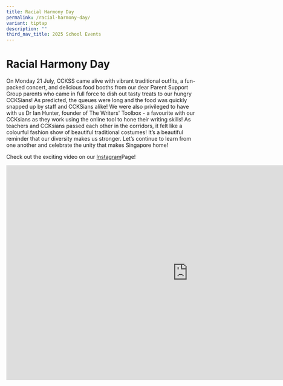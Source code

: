 ```yaml
---
title: Racial Harmony Day
permalink: /racial-harmony-day/
variant: tiptap
description: ""
third_nav_title: 2025 School Events
---
```

<h1><strong>Racial Harmony Day</strong></h1>
<p>On Monday 21 July, CCKSS came alive with vibrant traditional outfits,
a fun-packed concert, and delicious food booths from our dear Parent Support
Group parents who came in full force to dish out tasty treats to our hungry
CCKSians! As predicted, the queues were long and the food was quickly snapped
up by staff and CCKSians alike! We were also privileged to have with us
Dr Ian Hunter, founder of The Writers' Toolbox - a favourite with our CCKsians
as they work using the online tool to hone their writing skills! As teachers
and CCKsians passed each other in the corridors, it felt like a colourful
fashion show of beautiful traditional costumes! It’s a beautiful reminder
that our diversity makes us stronger. Let’s continue to learn from one
another and celebrate the unity that makes Singapore home!</p>
<p>Check out the exciting video on our <a href="https://www.instagram.com/cckssofficial/#" rel="noopener nofollow" target="_blank">Instagram</a>Page!</p>
<div class="iframe-wrapper">
<iframe height="569" width="960" allowfullscreen="true" frameborder="0" src="https://docs.google.com/presentation/d/e/2PACX-1vQkWAnAKuD1QwjYVC4hMwsNCQMNVpoflX0dTiD5e77lcmntaaAM4VlAz-QgE7inDWk9I_JHA7jHNFSI/pubembed?start=true&amp;loop=true&amp;delayms=3000"></iframe>
</div>
<p></p>